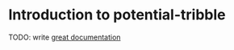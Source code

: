 # Introduction to potential-tribble

TODO: write [great documentation](http://jacobian.org/writing/what-to-write/)
